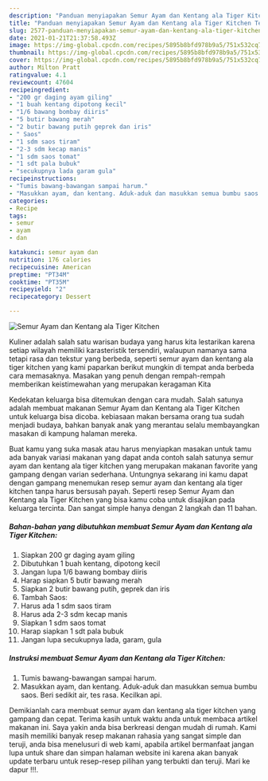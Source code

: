 ```yaml
---
description: "Panduan menyiapakan Semur Ayam dan Kentang ala Tiger Kitchen Terbukti"
title: "Panduan menyiapakan Semur Ayam dan Kentang ala Tiger Kitchen Terbukti"
slug: 2577-panduan-menyiapakan-semur-ayam-dan-kentang-ala-tiger-kitchen-terbukti
date: 2021-01-21T21:37:58.493Z
image: https://img-global.cpcdn.com/recipes/5895b8bfd978b9a5/751x532cq70/semur-ayam-dan-kentang-ala-tiger-kitchen-foto-resep-utama.jpg
thumbnail: https://img-global.cpcdn.com/recipes/5895b8bfd978b9a5/751x532cq70/semur-ayam-dan-kentang-ala-tiger-kitchen-foto-resep-utama.jpg
cover: https://img-global.cpcdn.com/recipes/5895b8bfd978b9a5/751x532cq70/semur-ayam-dan-kentang-ala-tiger-kitchen-foto-resep-utama.jpg
author: Milton Pratt
ratingvalue: 4.1
reviewcount: 47604
recipeingredient:
- "200 gr daging ayam giling"
- "1 buah kentang dipotong kecil"
- "1/6 bawang bombay diiris"
- "5 butir bawang merah"
- "2 butir bawang putih geprek dan iris"
- " Saos"
- "1 sdm saos tiram"
- "2-3 sdm kecap manis"
- "1 sdm saos tomat"
- "1 sdt pala bubuk"
- "secukupnya lada garam gula"
recipeinstructions:
- "Tumis bawang-bawangan sampai harum."
- "Masukkan ayam, dan kentang. Aduk-aduk dan masukkan semua bumbu saos. Beri sedikit air, tes rasa. Kecilkan api."
categories:
- Recipe
tags:
- semur
- ayam
- dan

katakunci: semur ayam dan 
nutrition: 176 calories
recipecuisine: American
preptime: "PT34M"
cooktime: "PT35M"
recipeyield: "2"
recipecategory: Dessert

---
```



![Semur Ayam dan Kentang ala Tiger Kitchen](https://img-global.cpcdn.com/recipes/5895b8bfd978b9a5/751x532cq70/semur-ayam-dan-kentang-ala-tiger-kitchen-foto-resep-utama.jpg)

Kuliner adalah salah satu warisan budaya yang harus kita lestarikan karena setiap wilayah memiliki karasteristik tersendiri, walaupun namanya sama tetapi rasa dan tekstur yang berbeda, seperti semur ayam dan kentang ala tiger kitchen yang kami paparkan berikut mungkin di tempat anda berbeda cara memasaknya. Masakan yang penuh dengan rempah-rempah memberikan keistimewahan yang merupakan keragaman Kita

Kedekatan keluarga bisa ditemukan dengan cara mudah. Salah satunya adalah membuat makanan Semur Ayam dan Kentang ala Tiger Kitchen untuk keluarga bisa dicoba. kebiasaan makan bersama orang tua sudah menjadi budaya, bahkan banyak anak yang merantau selalu membayangkan masakan di kampung halaman mereka.



Buat kamu yang suka masak atau harus menyiapkan masakan untuk tamu ada banyak variasi makanan yang dapat anda contoh salah satunya semur ayam dan kentang ala tiger kitchen yang merupakan makanan favorite yang gampang dengan varian sederhana. Untungnya sekarang ini kamu dapat dengan gampang menemukan resep semur ayam dan kentang ala tiger kitchen tanpa harus bersusah payah.
Seperti resep Semur Ayam dan Kentang ala Tiger Kitchen yang bisa kamu coba untuk disajikan pada keluarga tercinta. Dan sangat simple hanya dengan 2 langkah dan 11 bahan.


<!--inarticleads1-->

##### Bahan-bahan yang dibutuhkan membuat Semur Ayam dan Kentang ala Tiger Kitchen:

1. Siapkan 200 gr daging ayam giling
1. Dibutuhkan 1 buah kentang, dipotong kecil
1. Jangan lupa 1/6 bawang bombay diiris
1. Harap siapkan 5 butir bawang merah
1. Siapkan 2 butir bawang putih, geprek dan iris
1. Tambah  Saos:
1. Harus ada 1 sdm saos tiram
1. Harus ada 2-3 sdm kecap manis
1. Siapkan 1 sdm saos tomat
1. Harap siapkan 1 sdt pala bubuk
1. Jangan lupa secukupnya lada, garam, gula




<!--inarticleads2-->

##### Instruksi membuat  Semur Ayam dan Kentang ala Tiger Kitchen:

1. Tumis bawang-bawangan sampai harum.
1. Masukkan ayam, dan kentang. Aduk-aduk dan masukkan semua bumbu saos. Beri sedikit air, tes rasa. Kecilkan api.




Demikianlah cara membuat semur ayam dan kentang ala tiger kitchen yang gampang dan cepat. Terima kasih untuk waktu anda untuk membaca artikel makanan ini. Saya yakin anda bisa berkreasi dengan mudah di rumah. Kami masih memiliki banyak resep makanan rahasia yang sangat simple dan teruji, anda bisa menelusuri di web kami, apabila artikel bermanfaat jangan lupa untuk share dan simpan halaman website ini karena akan banyak update terbaru untuk resep-resep pilihan yang terbukti dan teruji. Mari ke dapur !!!. 
